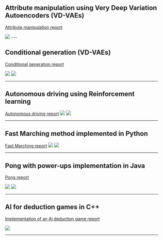 
## Attribute manipulation using Very Deep Variation Autoencoders (VD-VAEs)
[Attribute manipulation report](/pdf/Attribute_manipulation.pdf)

<img src="images/image14.png?raw=true"/>
---



## Conditional generation (VD-VAEs)
[Conditional generation report](/pdf/Conditional_generation.pdf)

<img src="images/image5.png?raw=true"/>
<img src="images/image7.png?raw=true"/>

---

## Autonomous driving using Reinforcement learning
[Autonomous driving report](/pdf/rapport_stage-24-27.pdf)
<img src="images/autonomous_1.png?raw=true"/>
<img src="images/autonomous_2.png?raw=true"/>


---


## Fast Marching method implemented in Python
[Fast Marching report](/pdf/Fast_Marching.pdf)
<img src="images/image3.png?raw=true"/>
<img src="images/image4.png?raw=true"/>

---

## Pong with power-ups implementation in Java
[Pong report](/pdf/pong.pdf)

<img src="images/Pong_1.png?raw=true"/>
<img src="images/Pong_2.png?raw=true"/>

---

## AI for deduction games in C++
[Implementation of an AI deduction game report](/pdf/deducion_games.pdf)

<img src="images/image.png?raw=true"/>

---


